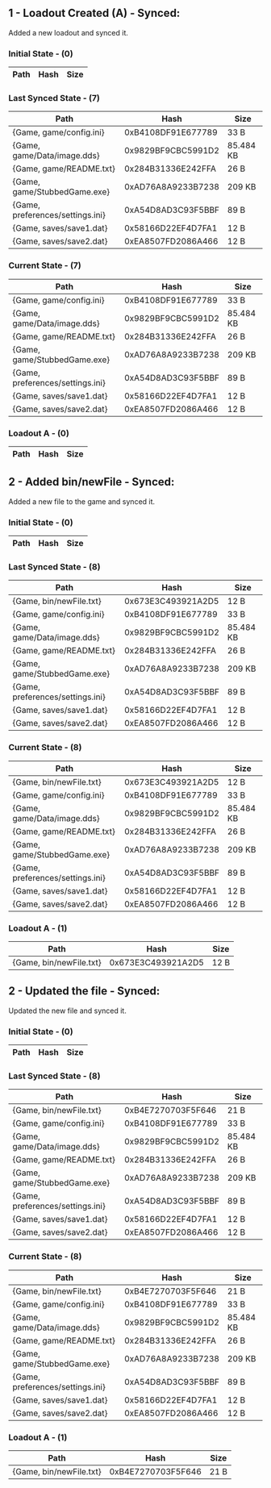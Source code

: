 ﻿## 1 - Loadout Created (A) - Synced:
Added a new loadout and synced it.
### Initial State - (0)
| Path | Hash | Size |
| --- | --- | --- |
### Last Synced State - (7)
| Path | Hash | Size |
| --- | --- | --- |
| {Game, game/config.ini} | 0xB4108DF91E677789 | 33 B |
| {Game, game/Data/image.dds} | 0x9829BF9CBC5991D2 | 85.484 KB |
| {Game, game/README.txt} | 0x284B31336E242FFA | 26 B |
| {Game, game/StubbedGame.exe} | 0xAD76A8A9233B7238 | 209 KB |
| {Game, preferences/settings.ini} | 0xA54D8AD3C93F5BBF | 89 B |
| {Game, saves/save1.dat} | 0x58166D22EF4D7FA1 | 12 B |
| {Game, saves/save2.dat} | 0xEA8507FD2086A466 | 12 B |
### Current State - (7)
| Path | Hash | Size |
| --- | --- | --- |
| {Game, game/config.ini} | 0xB4108DF91E677789 | 33 B |
| {Game, game/Data/image.dds} | 0x9829BF9CBC5991D2 | 85.484 KB |
| {Game, game/README.txt} | 0x284B31336E242FFA | 26 B |
| {Game, game/StubbedGame.exe} | 0xAD76A8A9233B7238 | 209 KB |
| {Game, preferences/settings.ini} | 0xA54D8AD3C93F5BBF | 89 B |
| {Game, saves/save1.dat} | 0x58166D22EF4D7FA1 | 12 B |
| {Game, saves/save2.dat} | 0xEA8507FD2086A466 | 12 B |
### Loadout A - (0)
| Path | Hash | Size |
| --- | --- | --- |



## 2 - Added bin/newFile - Synced:
Added a new file to the game and synced it.
### Initial State - (0)
| Path | Hash | Size |
| --- | --- | --- |
### Last Synced State - (8)
| Path | Hash | Size |
| --- | --- | --- |
| {Game, bin/newFile.txt} | 0x673E3C493921A2D5 | 12 B |
| {Game, game/config.ini} | 0xB4108DF91E677789 | 33 B |
| {Game, game/Data/image.dds} | 0x9829BF9CBC5991D2 | 85.484 KB |
| {Game, game/README.txt} | 0x284B31336E242FFA | 26 B |
| {Game, game/StubbedGame.exe} | 0xAD76A8A9233B7238 | 209 KB |
| {Game, preferences/settings.ini} | 0xA54D8AD3C93F5BBF | 89 B |
| {Game, saves/save1.dat} | 0x58166D22EF4D7FA1 | 12 B |
| {Game, saves/save2.dat} | 0xEA8507FD2086A466 | 12 B |
### Current State - (8)
| Path | Hash | Size |
| --- | --- | --- |
| {Game, bin/newFile.txt} | 0x673E3C493921A2D5 | 12 B |
| {Game, game/config.ini} | 0xB4108DF91E677789 | 33 B |
| {Game, game/Data/image.dds} | 0x9829BF9CBC5991D2 | 85.484 KB |
| {Game, game/README.txt} | 0x284B31336E242FFA | 26 B |
| {Game, game/StubbedGame.exe} | 0xAD76A8A9233B7238 | 209 KB |
| {Game, preferences/settings.ini} | 0xA54D8AD3C93F5BBF | 89 B |
| {Game, saves/save1.dat} | 0x58166D22EF4D7FA1 | 12 B |
| {Game, saves/save2.dat} | 0xEA8507FD2086A466 | 12 B |
### Loadout A - (1)
| Path | Hash | Size |
| --- | --- | --- |
| {Game, bin/newFile.txt} | 0x673E3C493921A2D5 | 12 B |



## 2 - Updated the file - Synced:
Updated the new file and synced it.
### Initial State - (0)
| Path | Hash | Size |
| --- | --- | --- |
### Last Synced State - (8)
| Path | Hash | Size |
| --- | --- | --- |
| {Game, bin/newFile.txt} | 0xB4E7270703F5F646 | 21 B |
| {Game, game/config.ini} | 0xB4108DF91E677789 | 33 B |
| {Game, game/Data/image.dds} | 0x9829BF9CBC5991D2 | 85.484 KB |
| {Game, game/README.txt} | 0x284B31336E242FFA | 26 B |
| {Game, game/StubbedGame.exe} | 0xAD76A8A9233B7238 | 209 KB |
| {Game, preferences/settings.ini} | 0xA54D8AD3C93F5BBF | 89 B |
| {Game, saves/save1.dat} | 0x58166D22EF4D7FA1 | 12 B |
| {Game, saves/save2.dat} | 0xEA8507FD2086A466 | 12 B |
### Current State - (8)
| Path | Hash | Size |
| --- | --- | --- |
| {Game, bin/newFile.txt} | 0xB4E7270703F5F646 | 21 B |
| {Game, game/config.ini} | 0xB4108DF91E677789 | 33 B |
| {Game, game/Data/image.dds} | 0x9829BF9CBC5991D2 | 85.484 KB |
| {Game, game/README.txt} | 0x284B31336E242FFA | 26 B |
| {Game, game/StubbedGame.exe} | 0xAD76A8A9233B7238 | 209 KB |
| {Game, preferences/settings.ini} | 0xA54D8AD3C93F5BBF | 89 B |
| {Game, saves/save1.dat} | 0x58166D22EF4D7FA1 | 12 B |
| {Game, saves/save2.dat} | 0xEA8507FD2086A466 | 12 B |
### Loadout A - (1)
| Path | Hash | Size |
| --- | --- | --- |
| {Game, bin/newFile.txt} | 0xB4E7270703F5F646 | 21 B |




